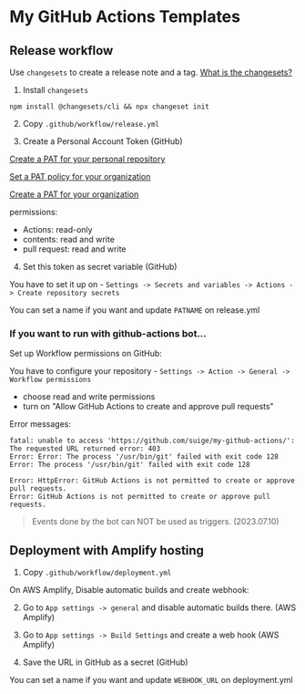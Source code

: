 # My GitHub Actions Templates

## Release workflow

Use `changesets` to create a release note and a tag.
[What is the changesets?](https://github.com/changesets/changesets/blob/main/docs/intro-to-using-changesets.md)

1. Install `changesets`

```
npm install @changesets/cli && npx changeset init
```

2. Copy `.github/workflow/release.yml`

3. Create a Personal Account Token (GitHub)

[Create a PAT for your personal repository](https://docs.github.com/en/authentication/keeping-your-account-and-data-secure/managing-your-personal-access-tokens)

[Set a PAT policy for your organization](https://docs.github.com/en/organizations/managing-programmatic-access-to-your-organization/setting-a-personal-access-token-policy-for-your-organization)

[Create a PAT for your organization](https://docs.github.com/en/authentication/keeping-your-account-and-data-secure/managing-your-personal-access-tokens)

permissions:

- Actions: read-only
- contents: read and write
- pull request: read and write

4. Set this token as secret variable (GitHub)

You have to set it up on - `Settings -> Secrets and variables -> Actions -> Create repository secrets`

You can set a name if you want and update `PATNAME` on release.yml

### If you want to run with github-actions bot...

Set up Workflow permissions on GitHub:

You have to configure your repository - `Settings -> Action -> General -> Workflow permissions`

- choose read and write permissions
- turn on "Allow GitHub Actions to create and approve pull requests"

Error messages:

```
fatal: unable to access 'https://github.com/suige/my-github-actions/': The requested URL returned error: 403
Error: Error: The process '/usr/bin/git' failed with exit code 128
Error: The process '/usr/bin/git' failed with exit code 128
```

```
Error: HttpError: GitHub Actions is not permitted to create or approve pull requests.
Error: GitHub Actions is not permitted to create or approve pull requests.
```

> Events done by the bot can NOT be used as triggers. (2023.07.10)

## Deployment with Amplify hosting

1. Copy `.github/workflow/deployment.yml`

On AWS Amplify, Disable automatic builds and create webhook:

2. Go to `App settings -> general` and disable automatic builds there. (AWS Amplify)

3. Go to `App settings -> Build Settings` and create a web hook (AWS Amplify)

4. Save the URL in GitHub as a secret (GitHub)

You can set a name if you want and update `WEBHOOK_URL` on deployment.yml
